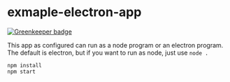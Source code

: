 # exmaple-electron-app

[![Greenkeeper badge](https://badges.greenkeeper.io/jsg2021/example-electron-app.svg)](https://greenkeeper.io/)

This app as configured can run as a node program or an electron program. The default is electron, but if you want to run as node, just use `node .`

```
npm install
npm start
```
